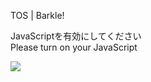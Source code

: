 TOS | Barkle!

JavaScriptを有効にしてください  
Please turn on your JavaScript

![](/static-assets/splash.png?1726837115398)